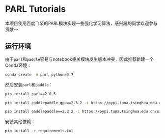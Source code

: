 # PARL Tutorials

本项目使用百度飞桨的PARL模块实现一些强化学习算法，感兴趣的同学欢迎参与贡献～

## 运行环境

由于```parl```和```paddle```容易与notebook相关模块发生版本冲突，因此推荐新建一个Conda环境：
```bash
conda create -n parl python=3.7
```

然后安装```parl```和```paddle```：
```bash
pip install parl==2.0.5

pip install paddlepaddle-gpu==2.3.2 -i https://pypi.tuna.tsinghua.edu.cn/simple

pip install paddlepaddle==2.3.2 -i https://pypi.tuna.tsinghua.edu.cn/simple
```
安装其他依赖：
```bash
pip install -r requirements.txt
```